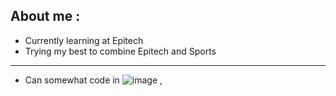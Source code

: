 About me :
----------------------------------------------------------------------------------------------------------------------------------------------------------------------------------------------------------------------------------------------------
 - Currently learning at Epitech
 - Trying my best to combine Epitech and Sports
----------------------------------------------------------------------------------------------------------------------------------------------------------------------------------------------------------------------------------------------------
- Can somewhat code in ![image](https://github.com/user-attachments/assets/73c68116-dfdb-4364-baa2-2593fd857045)
 , 
